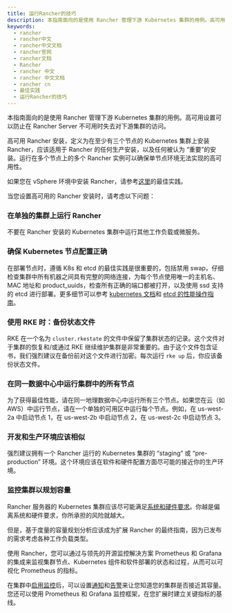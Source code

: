 ```yaml
---
title: 运行Rancher的技巧
description: 本指南面向的是使用 Rancher 管理下游 Kubernetes 集群的用例。高可用设置可以防止在 Rancher Server 不可用时失去对下游集群的访问。
keywords:
  - rancher
  - rancher中文
  - rancher中文文档
  - rancher官网
  - rancher文档
  - Rancher
  - rancher 中文
  - rancher 中文文档
  - rancher cn
  - 最佳实践
  - 运行Rancher的技巧
---
```


本指南面向的是使用 Rancher 管理下游 Kubernetes 集群的用例。高可用设置可以防止在 Rancher Server 不可用时失去对下游集群的访问。

高可用 Rancher 安装，定义为在至少有三个节点的 Kubernetes 集群上安装 Rancher，应该适用于 Rancher 的任何生产安装，以及任何被认为 “重要”的安装。运行在多个节点上的多个 Rancher 实例可以确保单节点环境无法实现的高可用性。

如果您在 vSphere 环境中安装 Rancher，请参考[这里](/docs/rancher2.5/best-practices/rancher-server/rancher-in-vsphere/_index)的最佳实践。

当您设置高可用的 Rancher 安装时，请考虑以下问题：

### 在单独的集群上运行 Rancher

不要在 Rancher 安装的 Kubernetes 集群中运行其他工作负载或微服务。

### 确保 Kubernetes 节点配置正确

在部署节点时，遵循 K8s 和 etcd 的最佳实践是很重要的，包括禁用 swap，仔细检查集群中所有机器之间具有完整的网络连接，为每个节点使用唯一的主机名、MAC 地址和 product_uuids，检查所有正确的端口都被打开，以及使用 ssd 支持的 etcd 进行部署。更多细节可以参考 [kubernetes 文档](https://kubernetes.io/docs/setup/production-environment/tools/kubeadm/install-kubeadm/#before-you-begin)和 [etcd 的性能操作指南](https://github.com/etcd-io/website/blob/master/content/docs/current/op-guide/performance.md)。

### 使用 RKE 时：备份状态文件

RKE 在一个名为 `cluster.rkestate` 的文件中保留了集群状态的记录。这个文件对于集群的恢复和/或通过 RKE 继续维护集群是非常重要的。由于这个文件包含证书，我们强烈建议在备份前对这个文件进行加密。每次运行 `rke up` 后，你应该备份状态文件。

### 在同一数据中心中运行集群中的所有节点

为了获得最佳性能，请在同一地理数据中心中运行所有三个节点。如果您在云（如 AWS）中运行节点，请在一个单独的可用区中运行每个节点。例如，在 us-west-2a 中启动节点 1，在 us-west-2b 中启动节点 2，在 us-west-2c 中启动节点 3。

### 开发和生产环境应该相似

强烈建议拥有一个 Rancher 运行的 Kubernetes 集群的 “staging” 或 “pre-production” 环境。这个环境应该在软件和硬件配置方面尽可能的接近你的生产环境。

### 监控集群以规划容量

Rancher 服务器的 Kubernetes 集群应该尽可能满足[系统和硬件要求](/docs/rancher2.5/installation/requirements/_index)。你越是偏离系统和硬件要求，你所承担的风险就越大。

但是，基于度量的容量规划分析应该成为扩展 Rancher 的最终指南，因为已发布的需求考虑各种工作负载类型。

使用 Rancher，您可以通过与领先的开源监控解决方案 Prometheus 和 Grafana 的集成来监视集群节点、Kubernetes 组件和软件部署的状态和过程，从而可以可视化 Prometheus 的指标。

在集群中[启用监控](/docs/rancher2.5/monitoring-alerting/cluster-monitoring/_index)后，可以设置[通知](/docs/rancher2.5/monitoring-alerting/notifiers/_index)和[告警](/docs/rancher2.5/monitoring-alerting/cluster-alerts/_index)来让您知道您的集群是否接近其容量。您还可以使用 Prometheus 和 Grafana 监控框架，在您扩展时建立关键指标的基线。
